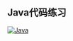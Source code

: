 ## Java代码练习
[![Java](/assets/img/shiprock.jpg "Shiprock")](https://d14b9ctw0m6fid.cloudfront.net/ugblog/wp-content/uploads/2022/11/image1-16.png)
